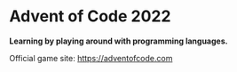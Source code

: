 # Advent of Code 2022

**Learning by playing around with programming languages.**

Official game site: https://adventofcode.com 
